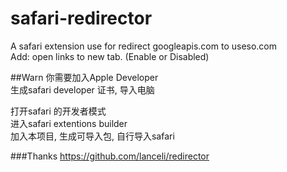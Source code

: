 # safari-redirector
A safari extension use for redirect googleapis.com to useso.com   
Add: open links to new tab. (Enable or Disabled)

##Warn
你需要加入Apple Developer   
生成safari developer 证书, 导入电脑   

打开safari 的开发者模式   
进入safari extentions builder   
加入本项目, 生成可导入包, 自行导入safari   

###Thanks
https://github.com/lanceli/redirector  
